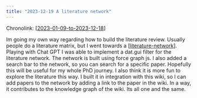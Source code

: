 ```yaml
---
title: "2023-12-19 A literature network"
---
```


Chronolink: [[2023-01-09-to-2023-12-18]]

Im going my own way regarding how to build the literature review. Usually people do a literature matrix, but I went towards a [[literature-network]]. Playing with Chat GPT I was able to implement a dat.gui filter for the literature network. The network is built using force graph js. I also added a search bar to the network, so you can search for a specific paper. Hopefully this will be useful for my whole PhD journey. I also think it is more fun to explore the literature this way. I built it in integration with this wiki, so I can add papers to the network by adding a link to the paper in the wiki. In a way, it contributes to the knowledge graph of the wiki. Its all one and the same.










[//begin]: # "Autogenerated link references for markdown compatibility"
[2023-01-09-to-2023-12-18]: .././wayward/2023-01-09-to-2023-12-18 "2023-01-09-to-2023-12-18"
[literature-network]: .././bubbles/literature-network "literature-network"
[//end]: # "Autogenerated link references"

